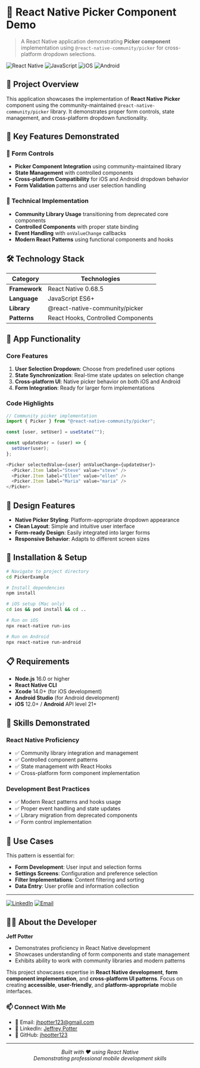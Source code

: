 # 📝 React Native Picker Component Demo

> A React Native application demonstrating **Picker component** implementation using `@react-native-community/picker` for cross-platform dropdown selections.

![React Native](https://img.shields.io/badge/React%20Native-0.68.5-blue?style=for-the-badge&logo=react)
![JavaScript](https://img.shields.io/badge/JavaScript-ES6+-yellow?style=for-the-badge&logo=javascript)
![iOS](https://img.shields.io/badge/iOS-Compatible-lightgrey?style=for-the-badge&logo=apple)
![Android](https://img.shields.io/badge/Android-Compatible-green?style=for-the-badge&logo=android)

## 🌟 Project Overview

This application showcases the implementation of **React Native Picker** component using the community-maintained `@react-native-community/picker` library. It demonstrates proper form controls, state management, and cross-platform dropdown functionality.

## 🎯 Key Features Demonstrated

### 📱 Form Controls
- **Picker Component Integration** using community-maintained library
- **State Management** with controlled components
- **Cross-platform Compatibility** for iOS and Android dropdown behavior
- **Form Validation** patterns and user selection handling

### 🔧 Technical Implementation
- **Community Library Usage** transitioning from deprecated core components
- **Controlled Components** with proper state binding
- **Event Handling** with `onValueChange` callbacks
- **Modern React Patterns** using functional components and hooks

## 🛠️ Technology Stack

| Category | Technologies |
|----------|-------------|
| **Framework** | React Native 0.68.5 |
| **Language** | JavaScript ES6+ |
| **Library** | @react-native-community/picker |
| **Patterns** | React Hooks, Controlled Components |

## 📱 App Functionality

### Core Features
1. **User Selection Dropdown**: Choose from predefined user options
2. **State Synchronization**: Real-time state updates on selection change
3. **Cross-platform UI**: Native picker behavior on both iOS and Android
4. **Form Integration**: Ready for larger form implementations

### Code Highlights

```javascript
// Community picker implementation
import { Picker } from "@react-native-community/picker";

const [user, setUser] = useState("");

const updateUser = (user) => {
  setUser(user);
};

<Picker selectedValue={user} onValueChange={updateUser}>
  <Picker.Item label="Steve" value="steve" />
  <Picker.Item label="Ellen" value="ellen" />
  <Picker.Item label="Maria" value="maria" />
</Picker>
```

## 🎨 Design Features

- **Native Picker Styling**: Platform-appropriate dropdown appearance
- **Clean Layout**: Simple and intuitive user interface
- **Form-ready Design**: Easily integrated into larger forms
- **Responsive Behavior**: Adapts to different screen sizes

## 🚀 Installation & Setup

```bash
# Navigate to project directory
cd PickerExample

# Install dependencies
npm install

# iOS setup (Mac only)
cd ios && pod install && cd ..

# Run on iOS
npx react-native run-ios

# Run on Android
npx react-native run-android
```

## 📋 Requirements

- **Node.js** 16.0 or higher
- **React Native CLI**
- **Xcode** 14.0+ (for iOS development)
- **Android Studio** (for Android development)
- **iOS** 12.0+ / **Android** API level 21+

## 🎯 Skills Demonstrated

### **React Native Proficiency**
- ✅ Community library integration and management
- ✅ Controlled component patterns
- ✅ State management with React Hooks
- ✅ Cross-platform form component implementation

### **Development Best Practices**
- ✅ Modern React patterns and hooks usage
- ✅ Proper event handling and state updates
- ✅ Library migration from deprecated components
- ✅ Form control implementation

## 🔮 Use Cases

This pattern is essential for:
- **Form Development**: User input and selection forms
- **Settings Screens**: Configuration and preference selection
- **Filter Implementations**: Content filtering and sorting
- **Data Entry**: User profile and information collection

---

[![LinkedIn](https://img.shields.io/badge/LinkedIn-Connect-blue.svg)](https://www.linkedin.com/in/jeffrey-potter-14196028/)
[![Email](https://img.shields.io/badge/Email-Contact-red.svg)](mailto:jhpotter123@gmail.com)

## 👨‍💻 About the Developer

**Jeff Potter**
- Demonstrates proficiency in React Native development
- Showcases understanding of form components and state management
- Exhibits ability to work with community libraries and modern patterns

This project showcases expertise in **React Native development**, **form component implementation**, and **cross-platform UI patterns**. Focus on creating **accessible**, **user-friendly**, and **platform-appropriate** mobile interfaces.

### 📫 Connect With Me
- 📧 Email: [jhpotter123@gmail.com](mailto:jhpotter123@gmail.com)
- 💼 LinkedIn: [Jeffrey Potter](https://www.linkedin.com/in/jeffrey-potter-14196028/)
- 🐙 GitHub: [jhpotter123](https://github.com/jhpotter123)

---

<p align="center">
  <i>Built with ❤️ using React Native</i><br>
  <i>Demonstrating professional mobile development skills</i>
</p>